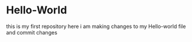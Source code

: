 # Hello-World
this is my first repository
here i am making changes to my Hello-world file
and commit changes
